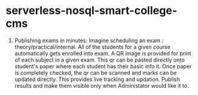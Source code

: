 # serverless-nosql-smart-college-cms

1. Publishing exams in minutes: Imagine scheduling an exam : theory/practical/internal. 
All of the students for a given course automatically gets enrolled into exam.
A QR image is provided for print of each subject in a given exam.
This qr can be pasted directly onto student's paper where each student has their basic info it.
Once paper is completely checked, the qr can be scanned and marks can be updated directly.
This provides live tracking and updation. Publish results and make them visible only when Administator would like it to.

